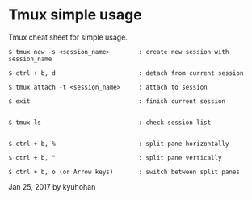 # Tmux simple usage

Tmux cheat sheet for simple usage.


```
$ tmux new -s <session_name>        : create new session with session_name

$ ctrl + b, d                       : detach from current session

$ tmux attach -t <session_name>     : attach to session

$ exit                              : finish current session


$ tmux ls                           : check session list


$ ctrl + b, %                       : split pane horizontally

$ ctrl + b, "                       : split pane vertically

$ ctrl + b, o (or Arrow keys)       : switch between split panes
```

Jan 25, 2017 by kyuhohan 
